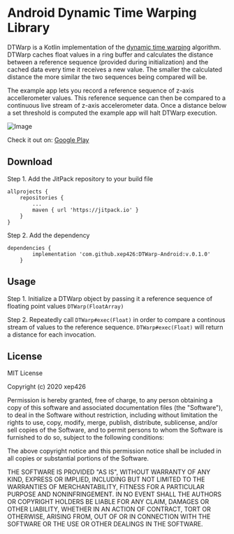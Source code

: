 # Android Dynamic Time Warping Library

DTWarp is a Kotlin implementation of the [dynamic time warping](https://en.wikipedia.org/wiki/Dynamic_time_warping) algorithm. DTWarp caches float values in a ring buffer and calculates the distance between a reference sequence (provided during initialization) and the cached data every time it receives a new value. The smaller the calculated distance the more similar the two sequences being compared will be.

The example app lets you record a reference sequence of z-axis accellerometer values. This reference sequence can then be compared to a continuous live stream of z-axis accelerometer data. Once a distance below a set threshold is computed the example app will halt DTWarp execution.

![Image](https://media3.giphy.com/media/gHhreeLlak3Qph5fDQ/giphy.gif)

Check it out on: [Google Play](https://play.google.com/store/apps/details?id=com.gmail.xep426.dynamictimewarpingexample)

## Download

Step 1. Add the JitPack repository to your build file 

```
allprojects {
    repositories {
        ...
        maven { url 'https://jitpack.io' }
    }
}
```

Step 2. Add the dependency

```
dependencies {
        implementation 'com.github.xep426:DTWarp-Android:v.0.1.0'
	}
```

## Usage

Step 1. Initialize a DTWarp object by passing it a reference sequence of floating point values `DTWarp(FloatArray)`

Step 2. Repeatedly call `DTWarp#exec(Float)` in order to compare a continous stream of values to the reference sequence. `DTWarp#exec(Float)` will return a distance for each invocation.


## License 

MIT License

Copyright (c) 2020 xep426

Permission is hereby granted, free of charge, to any person obtaining a copy of this software and associated documentation files (the "Software"), to deal in the Software without restriction, including without limitation the rights to use, copy, modify, merge, publish, distribute, sublicense, and/or sell copies of the Software, and to permit persons to whom the Software is furnished to do so, subject to the following conditions:

The above copyright notice and this permission notice shall be included in all copies or substantial portions of the Software.

THE SOFTWARE IS PROVIDED "AS IS", WITHOUT WARRANTY OF ANY KIND, EXPRESS OR IMPLIED, INCLUDING BUT NOT LIMITED TO THE WARRANTIES OF MERCHANTABILITY, FITNESS FOR A PARTICULAR PURPOSE AND NONINFRINGEMENT. IN NO EVENT SHALL THE AUTHORS OR COPYRIGHT HOLDERS BE LIABLE FOR ANY CLAIM, DAMAGES OR OTHER LIABILITY, WHETHER IN AN ACTION OF CONTRACT, TORT OR OTHERWISE, ARISING FROM, OUT OF OR IN CONNECTION WITH THE SOFTWARE OR THE USE OR OTHER DEALINGS IN THE SOFTWARE.
